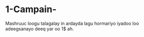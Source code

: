 # 1-Campain-
Mashruuc loogu talagalay in ardayda lagu hormariyo iyadoo loo adeegsanayo deeq yar oo 1$ ah.
